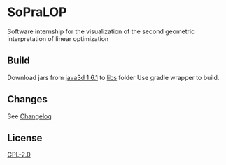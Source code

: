 # SoPraLOP

Software internship for the visualization of the
second geometric interpretation of linear optimization

## Build

Download jars from [java3d 1.6.1](https://github.com/hharrison/java3d-core/releases/tag/1.6.1) to [libs](libs) folder
Use gradle wrapper to build.

## Changes

See [Changelog](CHANGELOG.md)

## License

[GPL-2.0](LICENSE)
